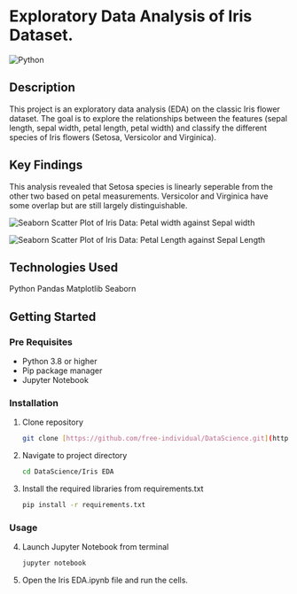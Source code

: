 # Exploratory Data Analysis of Iris Dataset.
![Python](https://img.shields.io/badge/python-3.13.3-blue)

## Description

This project is an exploratory data analysis (EDA) on the classic Iris flower dataset. The goal is to explore the relationships between the features (sepal length, sepal width, petal length, petal width) and classify the different species of Iris flowers (Setosa, Versicolor and Virginica).

## Key Findings

This analysis revealed that Setosa species is linearly seperable from the other two based on petal measurements. Versicolor and Virginica have some overlap but are still largely distinguishable.

![Seaborn Scatter Plot of Iris Data: Petal width against Sepal width](./Assets/PetalWidth%20vs.%20SepalWidth.png)

![Seaborn Scatter Plot of Iris Data: Petal Length against Sepal Length](./Assets/PetalLength%20vs.%20SepalLength.png)

## Technologies Used
Python
Pandas
Matplotlib
Seaborn

## Getting Started

### Pre Requisites
- Python 3.8 or higher
- Pip package manager
- Jupyter Notebook

### Installation
1. Clone repository
    ```sh
    git clone [https://github.com/free-individual/DataScience.git](https://github.com/free-individual/DataScience.git)

2. Navigate to project directory
    ```sh
    cd DataScience/Iris EDA

3. Install the required libraries from requirements.txt
    ```sh
    pip install -r requirements.txt

### Usage
4. Launch Jupyter Notebook from terminal
    ```sh
    jupyter notebook

5. Open the Iris EDA.ipynb file and run the cells.
